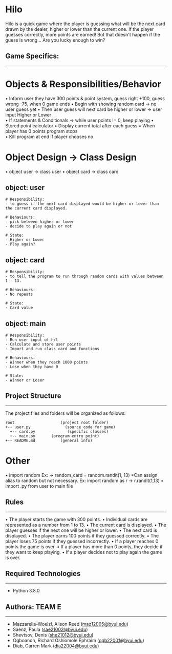 # Hilo

Hilo is a quick game where the player is guessing what will be the next card drawn by the dealer, higher or lower than the current one. If the player guesses correctly, more points are earned! But that doesn't happen if the guess is wrong... Are you lucky enough to win?

## Game Specifics:

---

# Objects & Responsibilities/Behavior

• Inform user they have 300 points & point system, guess right +100, guess wrong -75, when 0 game ends
• Begin with showing random card -> no user guess yet
• Then user guess will next card be higher or lower -> user input Higher or Lower  
• If statements & Conditionals -> while user points != 0, keep playing
• Stored point calculator
• Display current total after each guess
• When player has 0 points program stops  
• Kill program at end if player chooses no

# Object Design -> Class Design

• object user -> class user
• object card -> class card

## object: user

    # Responsibility:
    - to guess if the next card displayed would be higher or lower than the current card displayed.

    # Behaviours:
    - pick between higher or lower
    - decide to play again or not

    # State:
    - Higher or Lower
    - Play again?

## object: card

    # Responsibility:
    - to tell the program to run through random cards with values between 1 - 13.

    # Behaviours:
    - No repeats 

    # State:
    - Card value
   
## object: main 

    # Responsibility:
    - Run user input of h/l 
    - Calculate and store user points
    - Import and run class card and functions 

    # Behaviours:
    - Winner when they reach 1000 points 
    - Lose when they have 0 

    # State:
    - Winner or Loser 

## Project Structure

---

The project files and folders will be organized as follows:

```
root                    (project root folder)
+-- user.py               (source code for game)
  +-- card.py              (specific classes)
  +-- main.py       (program entry point)
+-- README.md           (general info)
```

# Other

• import random Ex: -> random_card = random.randit(1, 13) \*Can assign alias to random but not necessary. Ex: import random as r -> r.randit(1,13)
• import .py from user to main file

## Rules

---

• The player starts the game with 300 points.
• Individual cards are represented as a number from 1 to 13.
• The current card is displayed.
• The player guesses if the next one will be higher or lower.
• The next card is displayed.
• The player earns 100 points if they guessed correctly.
• The player loses 75 points if they guessed incorrectly.
• If a player reaches 0 points the game is over.
• If a player has more than 0 points, they decide if they want to keep playing.
• If a player decides not to play again the game is over.

## Required Technologies

---

- Python 3.8.0

## Authors: TEAM E

---

- Mazzarella-Woelzl, Alison Reed (maz12005@byui.edu)
- Saenz, Paula (sae21002@byui.edu)
- Shevtsov, Denis (she21012@byui.edu)
- Ogboanoh, Richard Oshiomole Ephraim (ogb22001@byui.edu)
- Diab, Garren Mark (dia22004@byui.edu)
